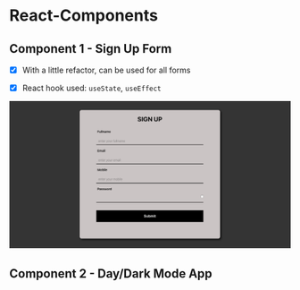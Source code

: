 # React-Components

## Component 1 - Sign Up Form

- [x] With a little refactor, can be used for all forms

- [x] React hook used: `useState`, `useEffect`

![React Components - Sign Up Form](./form/SignUpForm.png)

## Component 2 - Day/Dark Mode App
